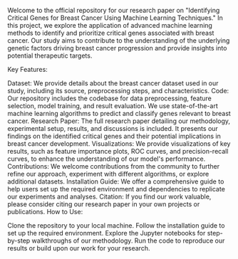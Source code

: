 Welcome to the official repository for our research paper on "Identifying Critical Genes for Breast Cancer Using Machine Learning Techniques." In this project, we explore the application of advanced machine learning methods to identify and prioritize critical genes associated with breast cancer. Our study aims to contribute to the understanding of the underlying genetic factors driving breast cancer progression and provide insights into potential therapeutic targets.

Key Features:

Dataset: We provide details about the breast cancer dataset used in our study, including its source, preprocessing steps, and characteristics.
Code: Our repository includes the codebase for data preprocessing, feature selection, model training, and result evaluation. We use state-of-the-art machine learning algorithms to predict and classify genes relevant to breast cancer.
Research Paper: The full research paper detailing our methodology, experimental setup, results, and discussions is included. It presents our findings on the identified critical genes and their potential implications in breast cancer development.
Visualizations: We provide visualizations of key results, such as feature importance plots, ROC curves, and precision-recall curves, to enhance the understanding of our model's performance.
Contributions: We welcome contributions from the community to further refine our approach, experiment with different algorithms, or explore additional datasets.
Installation Guide: We offer a comprehensive guide to help users set up the required environment and dependencies to replicate our experiments and analyses.
Citation: If you find our work valuable, please consider citing our research paper in your own projects or publications.
How to Use:

Clone the repository to your local machine.
Follow the installation guide to set up the required environment.
Explore the Jupyter notebooks for step-by-step walkthroughs of our methodology.
Run the code to reproduce our results or build upon our work for your research.
